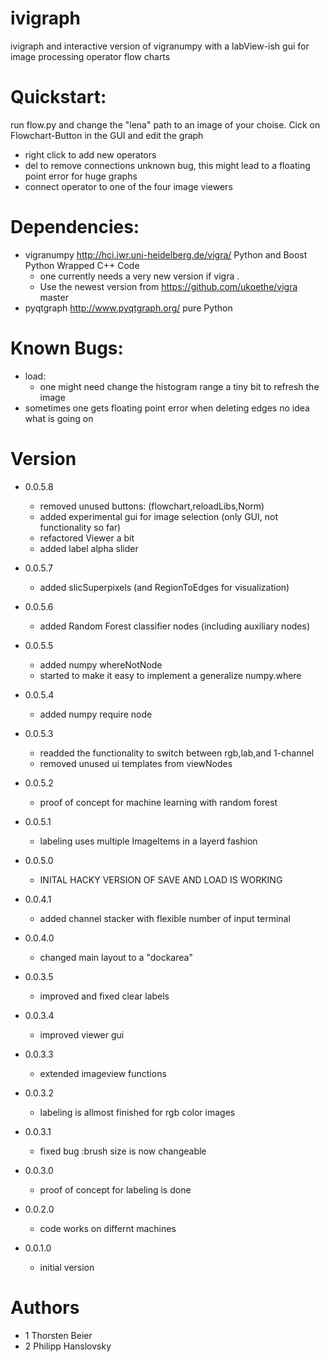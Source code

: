 ivigraph
========

ivigraph and interactive version of vigranumpy with a labView-ish gui for image processing operator  flow charts


Quickstart:
============
run flow.py and change the "lena" path to an image of your choise.
Cick on Flowchart-Button in the GUI and edit the graph 

- right click to add new operators 
- del to remove connections  unknown bug, this might lead to a floating point error for huge graphs
- connect operator to one of the four image viewers


Dependencies:
=============
- vigranumpy   http://hci.iwr.uni-heidelberg.de/vigra/  Python and Boost Python Wrapped C++ Code
    - one currently needs a very new version if vigra .
    - Use the newest version from https://github.com/ukoethe/vigra master
- pyqtgraph   http://www.pyqtgraph.org/   pure Python

Known Bugs:
=============

- load:
	- one might need change the histogram range a tiny bit to
	  refresh the image
- sometimes one gets floating point error when deleting edges no idea what is going on

Version
=============

- 0.0.5.8
    - removed unused buttons: (flowchart,reloadLibs,Norm)
    - added experimental gui for image selection (only GUI, not functionality so far)
    - refactored Viewer a bit
    - added label alpha slider 

- 0.0.5.7
    - added slicSuperpixels (and RegionToEdges for visualization)

- 0.0.5.6
    - added Random Forest classifier nodes (including auxiliary nodes)

- 0.0.5.5   
    - added numpy whereNotNode
    - started to make it easy to implement a generalize numpy.where
- 0.0.5.4   
    - added numpy require node
- 0.0.5.3   
	- readded  the functionality to switch between rgb,lab,and 1-channel 
	- removed unused ui templates from  viewNodes
- 0.0.5.2   
	- proof of concept for machine learning with random forest
- 0.0.5.1   
	- labeling uses multiple ImageItems in a layerd fashion
- 0.0.5.0   
    - INITAL HACKY VERSION OF SAVE AND LOAD IS WORKING
- 0.0.4.1   
    - added channel stacker with flexible number of input terminal
- 0.0.4.0   
    - changed main layout to a "dockarea"
- 0.0.3.5   
    - improved and fixed clear labels
- 0.0.3.4   
    - improved viewer gui
- 0.0.3.3   
    - extended imageview functions
- 0.0.3.2   
    - labeling is allmost finished for rgb color images
- 0.0.3.1   
    - fixed bug :brush size is now changeable
- 0.0.3.0   
    - proof of concept for labeling is done
- 0.0.2.0   
    - code works on differnt machines
- 0.0.1.0   
    - initial version



Authors
=============
- 1 Thorsten Beier
- 2 Philipp Hanslovsky